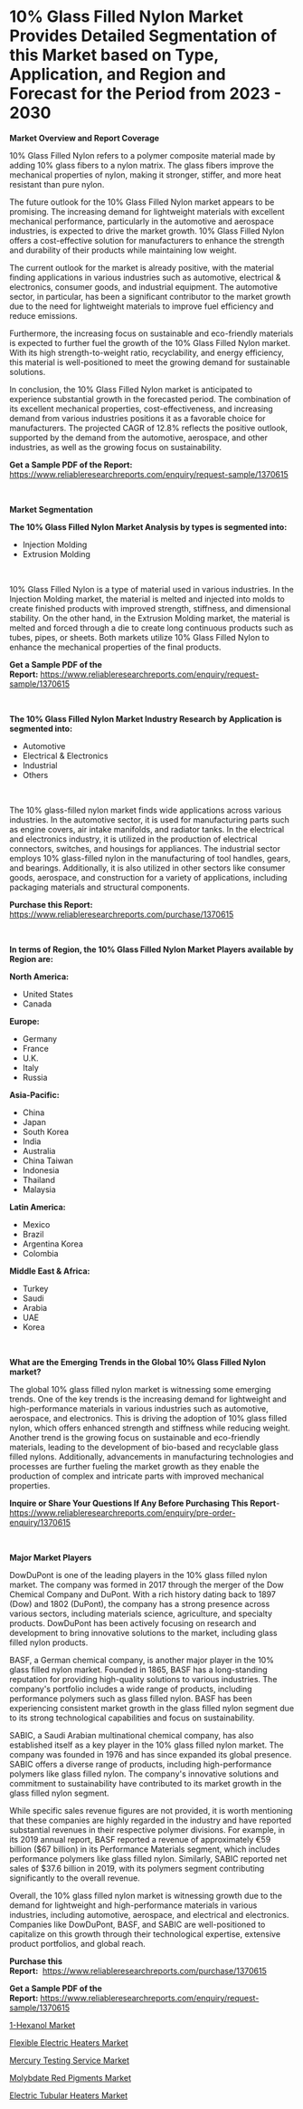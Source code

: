 <p><h1>10% Glass Filled Nylon Market Provides Detailed Segmentation of this Market based on Type, Application, and Region and Forecast for the Period from 2023 - 2030</h1></p><p><strong>Market Overview and Report Coverage</strong></p>
<p><p>10% Glass Filled Nylon refers to a polymer composite material made by adding 10% glass fibers to a nylon matrix. The glass fibers improve the mechanical properties of nylon, making it stronger, stiffer, and more heat resistant than pure nylon.</p><p>The future outlook for the 10% Glass Filled Nylon market appears to be promising. The increasing demand for lightweight materials with excellent mechanical performance, particularly in the automotive and aerospace industries, is expected to drive the market growth. 10% Glass Filled Nylon offers a cost-effective solution for manufacturers to enhance the strength and durability of their products while maintaining low weight.</p><p>The current outlook for the market is already positive, with the material finding applications in various industries such as automotive, electrical & electronics, consumer goods, and industrial equipment. The automotive sector, in particular, has been a significant contributor to the market growth due to the need for lightweight materials to improve fuel efficiency and reduce emissions.</p><p>Furthermore, the increasing focus on sustainable and eco-friendly materials is expected to further fuel the growth of the 10% Glass Filled Nylon market. With its high strength-to-weight ratio, recyclability, and energy efficiency, this material is well-positioned to meet the growing demand for sustainable solutions.</p><p>In conclusion, the 10% Glass Filled Nylon market is anticipated to experience substantial growth in the forecasted period. The combination of its excellent mechanical properties, cost-effectiveness, and increasing demand from various industries positions it as a favorable choice for manufacturers. The projected CAGR of 12.8% reflects the positive outlook, supported by the demand from the automotive, aerospace, and other industries, as well as the growing focus on sustainability.</p></p>
<p><strong>Get a Sample PDF of the Report:</strong> <a href="https://www.reliableresearchreports.com/enquiry/request-sample/1370615">https://www.reliableresearchreports.com/enquiry/request-sample/1370615</a></p>
<p>&nbsp;</p>
<p><strong>Market Segmentation</strong></p>
<p><strong>The 10% Glass Filled Nylon Market Analysis by types is segmented into:</strong></p>
<p><ul><li>Injection Molding</li><li>Extrusion Molding</li></ul></p>
<p>&nbsp;</p>
<p><p>10% Glass Filled Nylon is a type of material used in various industries. In the Injection Molding market, the material is melted and injected into molds to create finished products with improved strength, stiffness, and dimensional stability. On the other hand, in the Extrusion Molding market, the material is melted and forced through a die to create long continuous products such as tubes, pipes, or sheets. Both markets utilize 10% Glass Filled Nylon to enhance the mechanical properties of the final products.</p></p>
<p><strong>Get a Sample PDF of the Report:</strong>&nbsp;<a href="https://www.reliableresearchreports.com/enquiry/request-sample/1370615">https://www.reliableresearchreports.com/enquiry/request-sample/1370615</a></p>
<p>&nbsp;</p>
<p><strong>The 10% Glass Filled Nylon Market Industry Research by Application is segmented into:</strong></p>
<p><ul><li>Automotive</li><li>Electrical & Electronics</li><li>Industrial</li><li>Others</li></ul></p>
<p>&nbsp;</p>
<p><p>The 10% glass-filled nylon market finds wide applications across various industries. In the automotive sector, it is used for manufacturing parts such as engine covers, air intake manifolds, and radiator tanks. In the electrical and electronics industry, it is utilized in the production of electrical connectors, switches, and housings for appliances. The industrial sector employs 10% glass-filled nylon in the manufacturing of tool handles, gears, and bearings. Additionally, it is also utilized in other sectors like consumer goods, aerospace, and construction for a variety of applications, including packaging materials and structural components.</p></p>
<p><strong>Purchase this Report:</strong>&nbsp; <a href="https://www.reliableresearchreports.com/purchase/1370615">https://www.reliableresearchreports.com/purchase/1370615</a></p>
<p>&nbsp;</p>
<p><strong>In terms of Region, the 10% Glass Filled Nylon Market Players available by Region are:</strong></p>
<p>
    <p> <strong> North America: </strong>
        <ul>
            <li>United States</li>
            <li>Canada</li>
        </ul>
        </p> 
    <p> <strong> Europe: </strong>
        <ul>
            <li>Germany</li>
            <li>France</li>
            <li>U.K.</li>
            <li>Italy</li>
            <li>Russia</li>
        </ul>
        </p> 
    <p> <strong> Asia-Pacific: </strong>
        <ul>
            <li>China</li>
            <li>Japan</li>
            <li>South Korea</li>
            <li>India</li>
            <li>Australia</li>
            <li>China Taiwan</li>
            <li>Indonesia</li>
            <li>Thailand</li>
            <li>Malaysia</li>
        </ul>
        </p> 
    <p> <strong> Latin America: </strong>
        <ul>
            <li>Mexico</li>
            <li>Brazil</li>
            <li>Argentina Korea</li>
            <li>Colombia</li>
        </ul>
        </p> 
    <p> <strong> Middle East & Africa: </strong>
        <ul>
            <li>Turkey</li>
            <li>Saudi</li>
            <li>Arabia</li>
            <li>UAE</li>
            <li>Korea</li>
        </ul>
    </p>
    </p>
<p>&nbsp;</p>
<p><strong>What are the Emerging Trends in the Global 10% Glass Filled Nylon market?</strong></p>
<p><p>The global 10% glass filled nylon market is witnessing some emerging trends. One of the key trends is the increasing demand for lightweight and high-performance materials in various industries such as automotive, aerospace, and electronics. This is driving the adoption of 10% glass filled nylon, which offers enhanced strength and stiffness while reducing weight. Another trend is the growing focus on sustainable and eco-friendly materials, leading to the development of bio-based and recyclable glass filled nylons. Additionally, advancements in manufacturing technologies and processes are further fueling the market growth as they enable the production of complex and intricate parts with improved mechanical properties.</p></p>
<p><strong>Inquire or Share Your Questions If Any Before Purchasing This Report</strong>- <a href="https://www.reliableresearchreports.com/enquiry/pre-order-enquiry/1370615">https://www.reliableresearchreports.com/enquiry/pre-order-enquiry/1370615</a></p>
<p>&nbsp;</p>
<p><strong>Major Market Players</strong></p>
<p><p>DowDuPont is one of the leading players in the 10% glass filled nylon market. The company was formed in 2017 through the merger of the Dow Chemical Company and DuPont. With a rich history dating back to 1897 (Dow) and 1802 (DuPont), the company has a strong presence across various sectors, including materials science, agriculture, and specialty products. DowDuPont has been actively focusing on research and development to bring innovative solutions to the market, including glass filled nylon products.</p><p>BASF, a German chemical company, is another major player in the 10% glass filled nylon market. Founded in 1865, BASF has a long-standing reputation for providing high-quality solutions to various industries. The company's portfolio includes a wide range of products, including performance polymers such as glass filled nylon. BASF has been experiencing consistent market growth in the glass filled nylon segment due to its strong technological capabilities and focus on sustainability.</p><p>SABIC, a Saudi Arabian multinational chemical company, has also established itself as a key player in the 10% glass filled nylon market. The company was founded in 1976 and has since expanded its global presence. SABIC offers a diverse range of products, including high-performance polymers like glass filled nylon. The company's innovative solutions and commitment to sustainability have contributed to its market growth in the glass filled nylon segment.</p><p>While specific sales revenue figures are not provided, it is worth mentioning that these companies are highly regarded in the industry and have reported substantial revenues in their respective polymer divisions. For example, in its 2019 annual report, BASF reported a revenue of approximately €59 billion ($67 billion) in its Performance Materials segment, which includes performance polymers like glass filled nylon. Similarly, SABIC reported net sales of $37.6 billion in 2019, with its polymers segment contributing significantly to the overall revenue.</p><p>Overall, the 10% glass filled nylon market is witnessing growth due to the demand for lightweight and high-performance materials in various industries, including automotive, aerospace, and electrical and electronics. Companies like DowDuPont, BASF, and SABIC are well-positioned to capitalize on this growth through their technological expertise, extensive product portfolios, and global reach.</p></p>
<p><strong>Purchase this Report:</strong>&nbsp;&nbsp;<a href="https://www.reliableresearchreports.com/purchase/1370615">https://www.reliableresearchreports.com/purchase/1370615</a></p>
<p></p>
<p><strong>Get a Sample PDF of the Report:</strong>&nbsp;<a href="https://www.reliableresearchreports.com/enquiry/request-sample/1370615">https://www.reliableresearchreports.com/enquiry/request-sample/1370615</a></p>
<p><p><a href="https://github.com/sofayahoo2023/Market-Research-Report-List-1/blob/main/1-hexanol-market.md">1-Hexanol Market</a></p><p><a href="https://www.linkedin.com/pulse/flexible-electric-heaters-market-research-report-unlocks-4ybpe/">Flexible Electric Heaters Market</a></p><p><a href="https://medium.com/@melissahaag/mercury-testing-service-market-size-cagr-trends-2024-2030-fbc8f98ba19d">Mercury Testing Service Market</a></p><p><a href="https://github.com/vimar16th/Market-Research-Report-List-1/blob/main/molybdate-red-pigments-market.md">Molybdate Red Pigments Market</a></p><p><a href="https://www.linkedin.com/pulse/electric-tubular-heaters-market-insights-players-forecast-till-r28ze/">Electric Tubular Heaters Market</a></p></p>